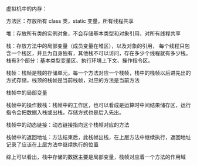 虚拟机中的内存：

方法区：存放所有 class 类，static 变量，所有线程共享

堆：存放所有类的实例对象，不会存储基本类型和对象引用，对所有线程共享

栈：存放方法中的局部变量（成员变量在堆区），以及对象的引用，
每个线程只包含一个栈区，并且为自身独有，其他栈不可以访问，存在多少个线程就有多少栈。
栈有3个部分：基本类型变量区、执行环境上下文、操作指令区。

栈帧：栈帧是栈的存储单元，每一个方法对应一个栈帧，栈中的栈帧以后进先出的方式存储，栈顶的栈帧是当前栈帧，对应的方法是当前方法

栈帧中的局部变量

栈帧中的操作数栈：栈帧中的工作区，也可以看成是运算时中间结果储存区，运行指令会把数据入栈或出栈，存储方式也是后入先出。

栈帧中的动态链接：动态链接指向这个栈帧对应的方法

栈帧中的返回地址：方法结束后，此栈帧出栈，在上层方法中继续执行，返回地址记录了应该在上层方法中继续执行的位置

综上可以看出，栈中存储的数据主要是局部变量，栈帧对应着一个方法的作用域
